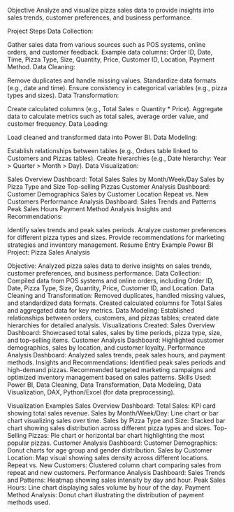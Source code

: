 Objective
Analyze and visualize pizza sales data to provide insights into sales trends, customer preferences, and business performance.

Project Steps
Data Collection:

Gather sales data from various sources such as POS systems, online orders, and customer feedback.
Example data columns: Order ID, Date, Time, Pizza Type, Size, Quantity, Price, Customer ID, Location, Payment Method.
Data Cleaning:

Remove duplicates and handle missing values.
Standardize data formats (e.g., date and time).
Ensure consistency in categorical variables (e.g., pizza types and sizes).
Data Transformation:

Create calculated columns (e.g., Total Sales = Quantity * Price).
Aggregate data to calculate metrics such as total sales, average order value, and customer frequency.
Data Loading:

Load cleaned and transformed data into Power BI.
Data Modeling:

Establish relationships between tables (e.g., Orders table linked to Customers and Pizzas tables).
Create hierarchies (e.g., Date hierarchy: Year > Quarter > Month > Day).
Data Visualization:

Sales Overview Dashboard:
Total Sales
Sales by Month/Week/Day
Sales by Pizza Type and Size
Top-selling Pizzas
Customer Analysis Dashboard:
Customer Demographics
Sales by Customer Location
Repeat vs. New Customers
Performance Analysis Dashboard:
Sales Trends and Patterns
Peak Sales Hours
Payment Method Analysis
Insights and Recommendations:

Identify sales trends and peak sales periods.
Analyze customer preferences for different pizza types and sizes.
Provide recommendations for marketing strategies and inventory management.
Resume Entry Example
Power BI Project: Pizza Sales Analysis

Objective: Analyzed pizza sales data to derive insights on sales trends, customer preferences, and business performance.
Data Collection: Compiled data from POS systems and online orders, including Order ID, Date, Pizza Type, Size, Quantity, Price, Customer ID, and Location.
Data Cleaning and Transformation:
Removed duplicates, handled missing values, and standardized data formats.
Created calculated columns for Total Sales and aggregated data for key metrics.
Data Modeling: Established relationships between orders, customers, and pizzas tables; created date hierarchies for detailed analysis.
Visualizations Created:
Sales Overview Dashboard: Showcased total sales, sales by time periods, pizza type, size, and top-selling items.
Customer Analysis Dashboard: Highlighted customer demographics, sales by location, and customer loyalty.
Performance Analysis Dashboard: Analyzed sales trends, peak sales hours, and payment methods.
Insights and Recommendations:
Identified peak sales periods and high-demand pizzas.
Recommended targeted marketing campaigns and optimized inventory management based on sales patterns.
Skills Used: Power BI, Data Cleaning, Data Transformation, Data Modeling, Data Visualization, DAX, Python/Excel (for data preprocessing).

Visualization Examples
Sales Overview Dashboard:
Total Sales:
KPI card showing total sales revenue.
Sales by Month/Week/Day:
Line chart or bar chart visualizing sales over time.
Sales by Pizza Type and Size:
Stacked bar chart showing sales distribution across different pizza types and sizes.
Top-Selling Pizzas:
Pie chart or horizontal bar chart highlighting the most popular pizzas.
Customer Analysis Dashboard:
Customer Demographics:
Donut charts for age group and gender distribution.
Sales by Customer Location:
Map visual showing sales density across different locations.
Repeat vs. New Customers:
Clustered column chart comparing sales from repeat and new customers.
Performance Analysis Dashboard:
Sales Trends and Patterns:
Heatmap showing sales intensity by day and hour.
Peak Sales Hours:
Line chart displaying sales volume by hour of the day.
Payment Method Analysis:
Donut chart illustrating the distribution of payment methods used.
